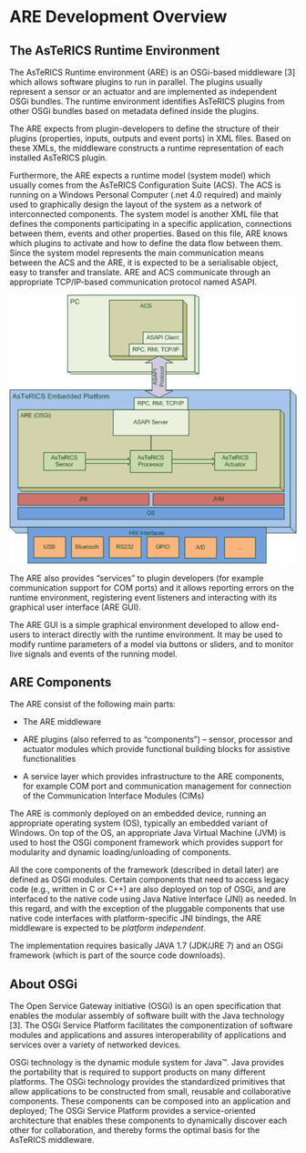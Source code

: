 # ARE Development Overview


## The AsTeRICS Runtime Environment
    

The AsTeRICS Runtime environment (ARE) is an OSGi-based middleware \[3\] which allows software plugins to run in parallel. The plugins usually represent a sensor or an actuator and are implemented as independent OSGi bundles. The runtime environment identifies AsTeRICS plugins from other OSGi bundles based on metadata defined inside the plugins.

The ARE expects from plugin-developers to define the structure of their plugins (properties, inputs, outputs and event ports) in XML files. Based on these XMLs, the middleware constructs a runtime representation of each installed AsTeRICS plugin.

Furthermore, the ARE expects a runtime model (system model) which usually comes from the AsTeRICS Configuration Suite (ACS). The ACS is running on a Windows Personal Computer (.net 4.0 required) and mainly used to graphically design the layout of the system as a network of interconnected components. The system model is another XML file that defines the components participating in a specific application, connections between them, events and other properties. Based on this file, ARE knows which plugins to activate and how to define the data flow between them. Since the system model represents the main communication means between the ACS and the ARE, it is expected to be a serialisable object, easy to transfer and translate. ARE and ACS communicate through an appropriate TCP/IP-based communication protocol named ASAPI.

  
![](../images/DeveloperManual_html_74b8c615b8455605.png)

  
  

The ARE also provides “services” to plugin developers (for example communication support for COM ports) and it allows reporting errors on the runtime environment, registering event listeners and interacting with its graphical user interface (ARE GUI).

The ARE GUI is a simple graphical environment developed to allow end-users to interact directly with the runtime environment. It may be used to modify runtime parameters of a model via buttons or sliders, and to monitor live signals and events of the running model.

  
  

## ARE Components
    

The ARE consist of the following main parts:

*   The ARE middleware
    
*   ARE plugins (also referred to as “components”) – sensor, processor and actuator modules which provide functional building blocks for assistive functionalities
    
*   A service layer which provides infrastructure to the ARE components,  
    for example COM port and communication management for connection of the Communication Interface Modules (CIMs)
    

  
The ARE is commonly deployed on an embedded device, running an appropriate operating system (OS), typically an embedded variant of Windows. On top of the OS, an appropriate Java Virtual Machine (JVM) is used to host the OSGi component framework which provides support for modularity and dynamic loading/unloading of components.

All the core components of the framework (described in detail later) are defined as OSGi modules. Certain components that need to access legacy code (e.g., written in C or C++) are also deployed on top of OSGi, and are interfaced to the native code using Java Native Interface (JNI) as needed. In this regard, and with the exception of the pluggable components that use native code interfaces with platform-specific JNI bindings, the ARE middleware is expected to be _platform independent_.

The implementation requires basically JAVA 1.7 (JDK/JRE 7) and an OSGi framework (which is part of the source code downloads).

## About OSGi
    

The Open Service Gateway initiative (OSGi) is an open specification that enables the modular assembly of software built with the Java technology \[3\]. The OSGi Service Platform facilitates the componentization of software modules and applications and assures interoperability of applications and services over a variety of networked devices.

OSGi technology is the dynamic module system for Java™. Java provides the portability that is required to support products on many different platforms. The OSGi technology provides the standardized primitives that allow applications to be constructed from small, reusable and collaborative components. These components can be composed into an application and deployed; The OSGi Service Platform provides a service-oriented architecture that enables these components to dynamically discover each other for collaboration, and thereby forms the optimal basis for the AsTeRICS middleware.
